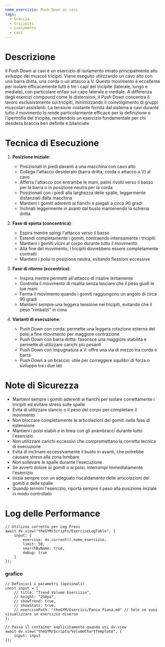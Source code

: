 ```yaml
---
nome_esercizio: Push Down ai cavi
tags:
  - braccia
  - tricipiti
  - isolamento
  - cavi
---
```


# Descrizione

Il Push Down ai cavi è un esercizio di isolamento mirato principalmente allo sviluppo dei muscoli tricipiti. Viene eseguito utilizzando un cavo alto con una barra dritta, una corda o un attacco a V. Questo movimento è eccellente per isolare efficacemente tutti e tre i capi del tricipite (laterale, lungo e mediale), con particolare enfasi sul capo laterale e mediale. A differenza degli esercizi compound come le distensioni, il Push Down concentra il lavoro esclusivamente sui tricipiti, minimizzando il coinvolgimento di gruppi muscolari assistenti. La tensione costante fornita dal sistema a cavi durante tutto il movimento lo rende particolarmente efficace per la definizione e l'ipertrofia del tricipite, rendendolo un esercizio fondamentale per chi desidera braccia ben definite e bilanciate.

# Tecnica di Esecuzione

1. **Posizione iniziale**:

   - Posizionati in piedi davanti a una macchina con cavo alto
   - Collega l'attacco desiderato (barra dritta, corda o attacco a V) al cavo
   - Afferra l'attacco con entrambe le mani, palmi rivolti verso il basso per la barra o in posizione neutra per la corda
   - Posizionati con i piedi alla larghezza delle spalle, leggermente distanziati dalla macchina
   - Mantieni i gomiti aderenti ai fianchi e piegati a circa 90 gradi
   - Inclinati leggermente in avanti dal busto mantenendo la schiena dritta

2. **Fase di spinta (concentrica)**:

   - Espira mentre spingi l'attacco verso il basso
   - Estendi completamente i gomiti, contraendo intensamente i tricipiti
   - Mantieni i gomiti vicini al corpo durante tutto il movimento
   - Alla fine del movimento, i tricipiti dovrebbero essere completamente contratti
   - Mantieni i polsi in posizione neutra, evitando flessioni eccessive

3. **Fase di ritorno (eccentrica)**:

   - Inspira mentre permetti all'attacco di risalire lentamente
   - Controlla il movimento di risalita senza lasciare che il peso guidi le tue mani
   - Ferma il movimento quando i gomiti raggiungono un angolo di circa 90 gradi
   - Mantieni sempre una leggera tensione nei tricipiti, evitando che il peso "rimbalzi" in cima

4. **Varianti di esecuzione**:
   - Push Down con corda: permette una leggera rotazione esterna dei polsi a fine movimento per maggiore contrazione
   - Push Down con barra dritta: favorisce una maggiore stabilità e permette di utilizzare carichi più pesanti
   - Push Down con impugnatura a V: offre una via di mezzo tra corda e barra
   - Push Down a un braccio: utile per correggere squilibri di forza o sviluppo tra i due lati

# Note di Sicurezza

- Mantieni sempre i gomiti aderenti ai fianchi per isolare correttamente i tricipiti ed evitare stress sulle spalle
- Evita di utilizzare slancio o il peso del corpo per completare il movimento
- Non bloccare completamente le articolazioni dei gomiti nella fase di estensione
- Mantieni i polsi stabili e in linea con gli avambracci durante tutto l'esercizio
- Non utilizzare carichi eccessivi che compromettano la corretta tecnica di esecuzione
- Evita di inclinare eccessivamente il busto in avanti, che potrebbe causare stress alla zona lombare
- Non sollevare le spalle durante l'esecuzione
- Se avverti dolore ai gomiti o ai polsi, interrompi immediatamente l'esercizio
- Inizia sempre con un adeguato riscaldamento delle articolazioni dei gomiti e delle spalle
- Quando termini l'esercizio, riporta sempre il peso alla posizione iniziale in modo controllato

# Log delle Performance

```dataviewjs
// Utilizzo corretto per Leg Press
await dv.view("theGYM/Scripts/ExerciseLogTable", {
    input: {
        exercise: dv.current().nome_esercizio,
        limit: 50,
        searchByName: true,
        debug: true
    }
});
```

### grafico

```dataviewjs
// Definisci i parametri (opzionali)
const input = {
    // title: "Trend Volume Esercizio",
    // height: "250px",
    // showTrend: true,
    // showStats: true,
    // exercisePath: "theGYM/Esercizi/Panca Piana.md" // Solo se vuoi visualizzare un esercizio diverso
};

// Passa il container esplicitamente quando usi dv.view
await dv.view("theGYM/Scripts/VolumeChartTemplate", {
    input: input
});
```
